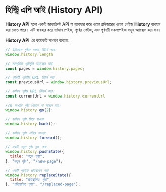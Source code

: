 # হিস্ট্রি এপি আই (History API)

**History API** হলো একটি জাভাস্ক্রিপ্ট API যা ব্যাবহার করে   ওয়েব ব্রাউজারের ওয়েব পেইজ **History**  ব্যবহার করা যেতে পারে। এটি ব্যবহার করে বর্তমান পেইজ, পূর্বের পেইজ, এবং পূর্ববর্তী সকলপেইজ সমূহ অ্যাক্সেস করা যায়।&#x20;

**History API** এর কয়েকটি সাধারণ ব্যবহার:

```javascript
// ইতিহাসে পৃষ্ঠার সংখ্যা রিটার্ন করে।
window.history.length

// সাম্প্রতিক পৃষ্ঠাগুলি অ্যাক্সেস করা
const pages = window.history.pages;

// পূর্ববর্তী পৃষ্ঠাটির URL রিটার্ন করা
const previousUrl = window.history.previousUrl;

// বর্তমান পৃষ্ঠার URL রিটার্ন করে।
const currentUrl = window.history.currentUrl 

//n সংখ্যার পৃষ্ঠা পিছনে বা সামনে যায়।
window.history.go(2): 

// বর্তমান পৃষ্ঠা ফিরে যাওয়া
window.history.back();

// বর্তমান পৃষ্ঠা এগিয়ে যাওয়া
window.history.forward();

// একটি নতুন পৃষ্ঠা যুক্ত করা
window.history.pushState({
  title: "নতুন পৃষ্ঠা",
}, "নতুন পৃষ্ঠা", "/new-page");

// একটি পৃষ্ঠাকে প্রতিস্থাপন করা
window.history.replaceState({
  title: "প্রতিস্থাপিত পৃষ্ঠা",
}, "প্রতিস্থাপিত পৃষ্ঠা", "/replaced-page");
```
